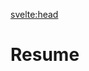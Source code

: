 <svelte:head>

<title>Resume</title>
</svelte:head>

# Resume

<script>
	import Resume from '$lib/components/Resume.svelte';
</script>

<Resume />
